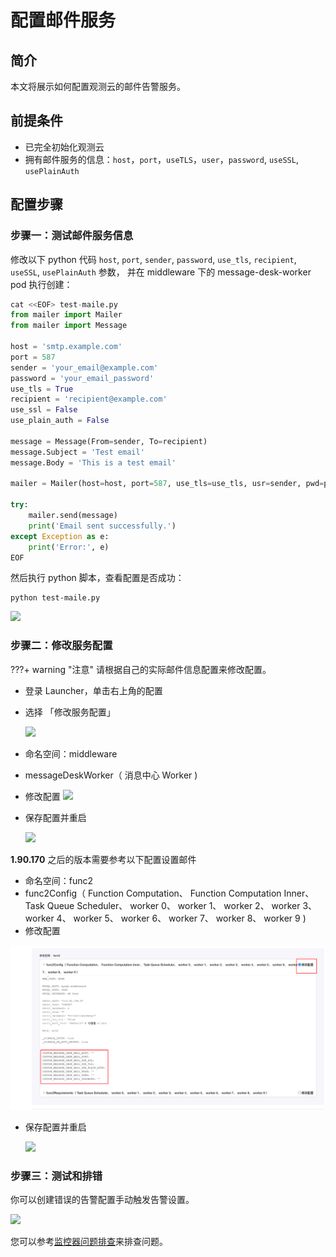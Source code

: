 # 配置邮件服务

## 简介

本文将展示如何配置观测云的邮件告警服务。

## 前提条件

- 已完全初始化观测云
- 拥有邮件服务的信息：`host`，`port`，`useTLS`，`user`，`password`, `useSSL`, `usePlainAuth`

## 配置步骤

### 步骤一：测试邮件服务信息

修改以下 python 代码 `host`, `port`, `sender`, `password`, `use_tls`, `recipient`, `useSSL`, `usePlainAuth` 参数， 并在 middleware 下的 message-desk-worker pod 执行创建：

```python
cat <<EOF> test-maile.py
from mailer import Mailer
from mailer import Message

host = 'smtp.example.com'
port = 587
sender = 'your_email@example.com'
password = 'your_email_password'
use_tls = True
recipient = 'recipient@example.com'
use_ssl = False
use_plain_auth = False

message = Message(From=sender, To=recipient)
message.Subject = 'Test email'
message.Body = 'This is a test email'

mailer = Mailer(host=host, port=587, use_tls=use_tls, usr=sender, pwd=password, use_plain_auth=use_plain_auth, use_ssl=use_ssl)

try:
    mailer.send(message)
    print('Email sent successfully.')
except Exception as e:
    print('Error:', e)
EOF
```

然后执行 python 脚本，查看配置是否成功：

```shell
python test-maile.py
```

![](img/faq-mail-4.png)

### 步骤二：修改服务配置

???+ warning "注意"
     请根据自己的实际邮件信息配置来修改配置。

- 登录 Launcher，单击右上角的配置
- 选择 「修改服务配置」

  ![](img/faq-mail.png)

- 命名空间：middleware
- messageDeskWorker（ 消息中心 Worker )
- 修改配置
  ![](img/faq-mail-2.png)


- 保存配置并重启

  ![](img/faq-mail-6.png)

**1.90.170** 之后的版本需要参考以下配置设置邮件

- 命名空间：func2
- func2Config（ Function Computation、 Function Computation Inner、 Task Queue Scheduler、 worker 0、 worker 1、 worker 2、 worker 3、 worker 4、 worker 5、 worker 6、 worker 7、 worker 8、 worker 9 )
- 修改配置

![](img/mail-config-func2.png)

- 保存配置并重启

  ![](img/faq-mail-6.png)

### 步骤三：测试和排错

你可以创建错误的告警配置手动触发告警设置。

![](img/faq-mail-3.png)

您可以参考[监控器问题排查](troubleshooting-monitor.md)来排查问题。